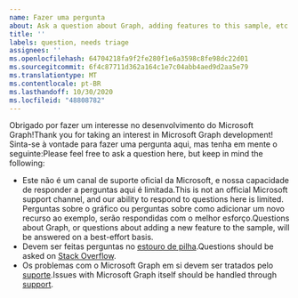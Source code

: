 ```yaml
---
name: Fazer uma pergunta
about: Ask a question about Graph, adding features to this sample, etc.
title: ''
labels: question, needs triage
assignees: ''
ms.openlocfilehash: 64704218fa9f2fe280f1e6a3598c8fe98dc22d01
ms.sourcegitcommit: 6f4c87711d362a164c1e7c04abb4aed9d2aa5e79
ms.translationtype: MT
ms.contentlocale: pt-BR
ms.lasthandoff: 10/30/2020
ms.locfileid: "48808782"
---
```

<span data-ttu-id="7f7a7-102">Obrigado por fazer um interesse no desenvolvimento do Microsoft Graph!</span><span class="sxs-lookup"><span data-stu-id="7f7a7-102">Thank you for taking an interest in Microsoft Graph development!</span></span> <span data-ttu-id="7f7a7-103">Sinta-se à vontade para fazer uma pergunta aqui, mas tenha em mente o seguinte:</span><span class="sxs-lookup"><span data-stu-id="7f7a7-103">Please feel free to ask a question here, but keep in mind the following:</span></span>

- <span data-ttu-id="7f7a7-104">Este não é um canal de suporte oficial da Microsoft, e nossa capacidade de responder a perguntas aqui é limitada.</span><span class="sxs-lookup"><span data-stu-id="7f7a7-104">This is not an official Microsoft support channel, and our ability to respond to questions here is limited.</span></span> <span data-ttu-id="7f7a7-105">Perguntas sobre o gráfico ou perguntas sobre como adicionar um novo recurso ao exemplo, serão respondidas com o melhor esforço.</span><span class="sxs-lookup"><span data-stu-id="7f7a7-105">Questions about Graph, or questions about adding a new feature to the sample, will be answered on a best-effort basis.</span></span>
- <span data-ttu-id="7f7a7-106">Devem ser feitas perguntas no [estouro de pilha](https://stackoverflow.com/questions/tagged/microsoft-graph).</span><span class="sxs-lookup"><span data-stu-id="7f7a7-106">Questions should be asked on [Stack Overflow](https://stackoverflow.com/questions/tagged/microsoft-graph).</span></span>
- <span data-ttu-id="7f7a7-107">Os problemas com o Microsoft Graph em si devem ser tratados pelo [suporte](https://developer.microsoft.com/graph/support).</span><span class="sxs-lookup"><span data-stu-id="7f7a7-107">Issues with Microsoft Graph itself should be handled through [support](https://developer.microsoft.com/graph/support).</span></span>
